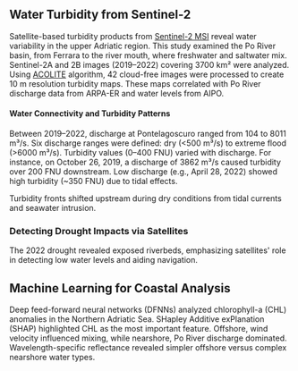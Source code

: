## Water Turbidity from Sentinel-2

Satellite-based turbidity products from [Sentinel-2 MSI](https://s2.pages.eopf.copernicus.eu/pdfs-adfs/MSI/L2/PDFS_S2_MSI_L2.myst.html) reveal water variability in the upper Adriatic region. This study examined the Po River basin, from Ferrara to the river mouth, where freshwater and saltwater mix.
Sentinel-2A and 2B images (2019–2022) covering 3700 km² were analyzed. Using [ACOLITE](https://github.com/acolite/acolite) algorithm, 42 cloud-free images were processed to create 10 m resolution turbidity maps. These maps correlated with Po River discharge data from ARPA-ER and water levels from AIPO. 


#### Water Connectivity and Turbidity Patterns

Between 2019–2022, discharge at Pontelagoscuro ranged from 104 to 8011 m³/s. Six discharge ranges were defined: dry (<500 m³/s) to extreme flood (>6000 m³/s). Turbidity values (0–400 FNU) varied with discharge. For instance, on October 26, 2019, a discharge of 3862 m³/s caused turbidity over 200 FNU downstream. Low discharge (e.g., April 28, 2022) showed high turbidity (~350 FNU) due to tidal effects.

Turbidity fronts shifted upstream during dry conditions from tidal currents and seawater intrusion.

### Detecting Drought Impacts via Satellites

The 2022 drought revealed exposed riverbeds, emphasizing satellites' role in detecting low water levels and aiding navigation.


## Machine Learning for Coastal Analysis

Deep feed-forward neural networks (DFNNs) analyzed chlorophyll-a (CHL) anomalies in the Northern Adriatic Sea. SHapley Additive exPlanation (SHAP) highlighted CHL as the most important feature. Offshore, wind velocity influenced mixing, while nearshore, Po River discharge dominated. Wavelength-specific reflectance revealed simpler offshore versus complex nearshore water types.

